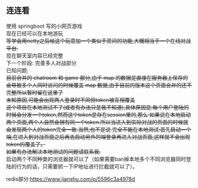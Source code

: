 ## 连连看
使用 springboot 写的小网页游戏   
现在已经可以在本地游玩  
~~等学会用netty之后给这个玩意加一个类似于房间的功能,大概相当于一个在线对战平台.~~  
现在聊天室内容已经完整  
下一个阶段: 完善多人对战部分  
已知问题:  
~~目前合并的 chatroom 和 game 部分,由于 map 的数据是直接在服务器上保存的会导致多个人同时访问的时候覆盖 map 数据,由于目前的版本这个页面合并的还不完整所以暂时留在这里了    
未知原因,可能会出现两人登录时不同但token被互相覆盖~~    
~~这个项目在本地测试不了(或者有办法只是我不知道),具体原因是:每个用户登陆的时候会分发一个token,然而这个token是存在session里的,那么
如果说在本地启动两个页面,两个人自然会拥有同一个token.所以当进入到实际对战的页面的时候就会发现两个人的token完全一致.当然,也不是说
完全不能在本地测试:首先启动一个端,在进入到对战页面之后再去启动另外的端登录再进入对战页面,这样就不会出现token的覆盖了。  
如果有办法解决本地测试的问题请联系我.~~  
启动两个不同种类的浏览器就可以了（如果需要ban掉本地多个不同浏览器同时登陆的行为的话，只需要抓一下IP地址进行拦截就可以了）。


redis部分:https://www.jianshu.com/p/5596c3a4978d